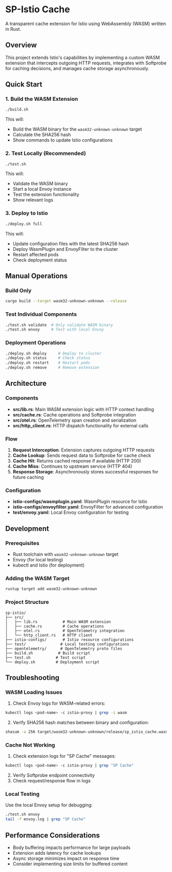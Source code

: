 # SP-Istio Cache

A transparent cache extension for Istio using WebAssembly (WASM) written in Rust.

## Overview

This project extends Istio's capabilities by implementing a custom WASM extension that intercepts outgoing HTTP requests, integrates with Softprobe for caching decisions, and manages cache storage asynchronously.

## Quick Start

### 1. Build the WASM Extension

```bash
./build.sh
```

This will:
- Build the WASM binary for the `wasm32-unknown-unknown` target
- Calculate the SHA256 hash
- Show commands to update Istio configurations

### 2. Test Locally (Recommended)

```bash
./test.sh
```

This will:
- Validate the WASM binary
- Start a local Envoy instance
- Test the extension functionality
- Show relevant logs

### 3. Deploy to Istio

```bash
./deploy.sh full
```

This will:
- Update configuration files with the latest SHA256 hash
- Deploy WasmPlugin and EnvoyFilter to the cluster
- Restart affected pods
- Check deployment status

## Manual Operations

### Build Only
```bash
cargo build --target wasm32-unknown-unknown --release
```

### Test Individual Components
```bash
./test.sh validate  # Only validate WASM binary
./test.sh envoy     # Test with local Envoy
```

### Deployment Operations
```bash
./deploy.sh deploy     # Deploy to cluster
./deploy.sh status     # Check status
./deploy.sh restart    # Restart pods
./deploy.sh remove     # Remove extension
```

## Architecture

### Components

- **src/lib.rs**: Main WASM extension logic with HTTP context handling
- **src/cache.rs**: Cache operations and Softprobe integration
- **src/otel.rs**: OpenTelemetry span creation and serialization
- **src/http_client.rs**: HTTP dispatch functionality for external calls

### Flow

1. **Request Interception**: Extension captures outgoing HTTP requests
2. **Cache Lookup**: Sends request data to Softprobe for cache check
3. **Cache Hit**: Returns cached response if available (HTTP 200)
4. **Cache Miss**: Continues to upstream service (HTTP 404)
5. **Response Storage**: Asynchronously stores successful responses for future caching

### Configuration

- **istio-configs/wasmplugin.yaml**: WasmPlugin resource for Istio
- **istio-configs/envoyfilter.yaml**: EnvoyFilter for advanced configuration
- **test/envoy.yaml**: Local Envoy configuration for testing

## Development

### Prerequisites

- Rust toolchain with `wasm32-unknown-unknown` target
- Envoy (for local testing)
- kubectl and Istio (for deployment)

### Adding the WASM Target

```bash
rustup target add wasm32-unknown-unknown
```

### Project Structure

```
sp-istio/
├── src/
│   ├── lib.rs           # Main WASM extension
│   ├── cache.rs         # Cache operations
│   ├── otel.rs          # OpenTelemetry integration
│   └── http_client.rs   # HTTP client
├── istio-configs/       # Istio resource configurations
├── test/               # Local testing configurations
├── opentelemetry/      # OpenTelemetry proto files
├── build.sh           # Build script
├── test.sh           # Test script
└── deploy.sh         # Deployment script
```

## Troubleshooting

### WASM Loading Issues

1. Check Envoy logs for WASM-related errors:
```bash
kubectl logs <pod-name> -c istio-proxy | grep -i wasm
```

2. Verify SHA256 hash matches between binary and configuration:
```bash
shasum -a 256 target/wasm32-unknown-unknown/release/sp_istio_cache.wasm
```

### Cache Not Working

1. Check extension logs for "SP Cache" messages:
```bash
kubectl logs <pod-name> -c istio-proxy | grep "SP Cache"
```

2. Verify Softprobe endpoint connectivity
3. Check request/response flow in logs

### Local Testing

Use the local Envoy setup for debugging:
```bash
./test.sh envoy
tail -f envoy.log | grep "SP Cache"
```

## Performance Considerations

- Body buffering impacts performance for large payloads
- Extension adds latency for cache lookups
- Async storage minimizes impact on response time
- Consider implementing size limits for buffered content
